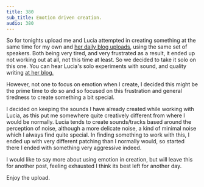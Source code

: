 ```yaml
---
title: 380
sub_title: Emotion driven creation.
audio: 380
---
```

So for tonights upload me and Lucia attempted in creating something at the same time for my own and <a href="http://smallmimosa.wordpress.com/" title="her daily blog uploads">her daily blog uploads</a>, using the same set of speakers. Both being very tired, and very frustrated as a result, it ended up not working out at all, not this time at least. So we decided to take it solo on this one. You can hear Lucia's solo experiments with sound, and quality writing <a href="http://smallmimosa.wordpress.com/" title="at her blog.">at her blog.</a>

However, not one to focus on emotion when I create, I decided this might be the prime time to do so and so focused on this frustration and general tiredness to create something a bit special. 

I decided on keeping the sounds I have already created while working with Lucia, as this put me somewhere quite creatively different from where I would be normally. Lucia tends to create sounds/tracks based around the perception of noise, although a more delicate noise, a kind of minimal noise which I always find quite special. In finding something to work with this, I ended up with very different patching than I normally would, so started there I ended with something very aggressive indeed.

I would like to say more about using emotion in creation, but will leave this for another post, feeling exhausted I think its best left for another day.

Enjoy the upload.


